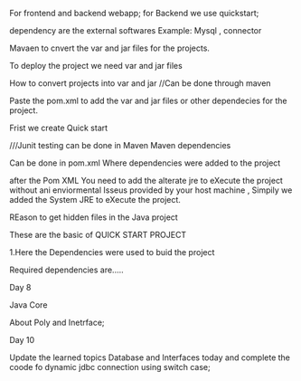 For frontend and backend webapp;
for Backend we use quickstart;

dependency are the external softwares
Example: Mysql , connector

Mavaen to cnvert the var and jar files for the projects.

To deploy the project we need var and jar files

How to convert projects into var and jar
//Can be done through maven

Paste the pom.xml to add the var and jar files or other dependecies for the project.

Frist we create Quick start

///Junit testing can be done in Maven
Maven dependencies

Can be done in pom.xml
Where dependencies were added to the project

after the Pom XML You need to add the alterate jre to eXecute the project without ani enviormental Isseus provided by your host machine ,
Simpily we added the System JRE to eXecute the project.

REason to get hidden files in the Java project

These are the basic of QUICK START PROJECT

1.Here the Dependencies were used to buid the project

Required dependencies are.....

Day 8

Java Core

About Poly and Inetrface;

Day 10

Update the learned topics Database and Interfaces today and complete the coode fo dynamic jdbc connection using switch case;
